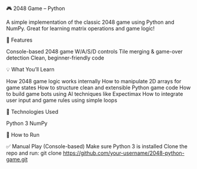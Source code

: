 🎮 2048 Game – Python 

A simple implementation of the classic 2048 game using Python and NumPy. Great for learning matrix operations and game logic!

🔧 Features

Console-based 2048 game
W/A/S/D controls
Tile merging & game-over detection
Clean, beginner-friendly code

💡 What You’ll Learn

How 2048 game logic works internally
How to manipulate 2D arrays for game states
How to structure clean and extensible Python game code
How to build game bots using AI techniques like Expectimax
How to integrate user input and game rules using simple loops

🧰 Technologies Used

Python 3
NumPy

🚀 How to Run

✅ Manual Play (Console-based)
Make sure Python 3 is installed
Clone the repo and run:
git clone https://github.com/your-username/2048-python-game.git
